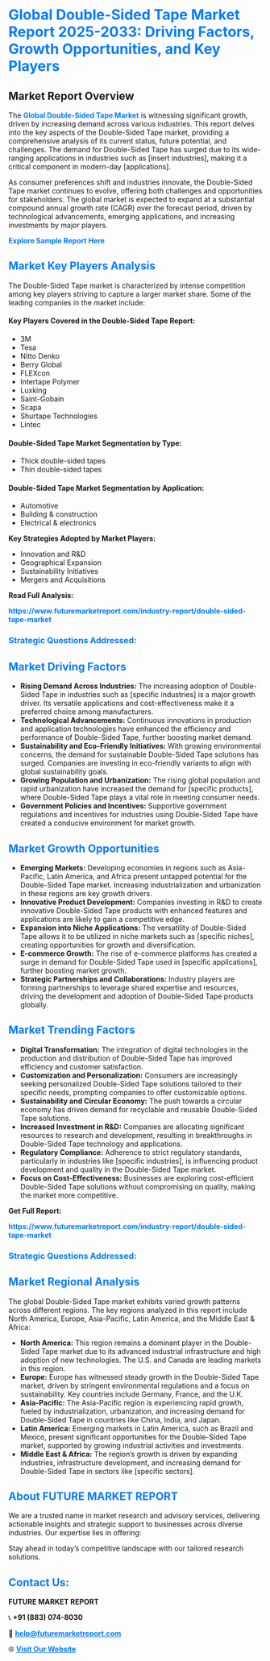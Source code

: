 <h1 style="color: #007BFF;">Global Double-Sided Tape Market Report 2025-2033: Driving Factors, Growth Opportunities, and Key Players</h1>

<section id="overview">
<h2>Market Report Overview</h2>
<p>The <a href="https://www.futuremarketreport.com/industry-report/double-sided-tape-market" style="color: #007BFF; text-decoration: none;"><strong>Global Double-Sided Tape Market</strong></a> is witnessing significant growth, driven by increasing demand across various industries. This report delves into the key aspects of the Double-Sided Tape market, providing a comprehensive analysis of its current status, future potential, and challenges. The demand for Double-Sided Tape has surged due to its wide-ranging applications in industries such as [insert industries], making it a critical component in modern-day [applications].</p>
<p>As consumer preferences shift and industries innovate, the Double-Sided Tape market continues to evolve, offering both challenges and opportunities for stakeholders. The global market is expected to expand at a substantial compound annual growth rate (CAGR) over the forecast period, driven by technological advancements, emerging applications, and increasing investments by major players.</p>
</section>

<section id="overview">
<p><a href="https://www.futuremarketreport.com/request-sample/reportId=108472" style="color: #007BFF; text-decoration: none;"><strong>Explore Sample Report Here</strong></a></p>
</section>

<section id="key-players">
<h2 style="color: #007BFF;">Market Key Players Analysis</h2>
<p>The Double-Sided Tape market is characterized by intense competition among key players striving to capture a larger market share. Some of the leading companies in the market include:</p>
<h4>Key Players Covered in the Double-Sided Tape Report:</h4>
<ul><li>3M</li><li>Tesa</li><li>Nitto Denko</li><li>Berry Global</li><li>FLEXcon</li><li>Intertape Polymer</li><li>Luxking</li><li>Saint-Gobain</li><li>Scapa</li><li>Shurtape Technologies</li><li>Lintec</li></ul>
<h4>Double-Sided Tape Market Segmentation by Type:</h4>
<ul><li>Thick double-sided tapes</li><li>Thin double-sided tapes</li></ul>

<h4>Double-Sided Tape Market Segmentation by Application:</h4>
<ul><li>Automotive</li><li>Building &amp; construction</li><li>Electrical &amp; electronics</li></ul>
<p><strong>Key Strategies Adopted by Market Players:</strong></p>
<ul>
<li>Innovation and R&D</li>
<li>Geographical Expansion</li>
<li>Sustainability Initiatives</li>
<li>Mergers and Acquisitions</li>
</ul>
</section>

<section>
<p><strong>Read Full Analysis: </strong></p><a href="https://www.futuremarketreport.com/industry-report/double-sided-tape-market" style="color: #007BFF; text-decoration: none;"><strong>https://www.futuremarketreport.com/industry-report/double-sided-tape-market</strong></a>
<h3 style="color: #007BFF;">Strategic Questions Addressed:</h3>
</section>

<section id="driving-factors">
<h2 style="color: #007BFF;">Market Driving Factors</h2>
<ul>
<li><strong>Rising Demand Across Industries:</strong> The increasing adoption of Double-Sided Tape in industries such as [specific industries] is a major growth driver. Its versatile applications and cost-effectiveness make it a preferred choice among manufacturers.</li>
<li><strong>Technological Advancements:</strong> Continuous innovations in production and application technologies have enhanced the efficiency and performance of Double-Sided Tape, further boosting market demand.</li>
<li><strong>Sustainability and Eco-Friendly Initiatives:</strong> With growing environmental concerns, the demand for sustainable Double-Sided Tape solutions has surged. Companies are investing in eco-friendly variants to align with global sustainability goals.</li>
<li><strong>Growing Population and Urbanization:</strong> The rising global population and rapid urbanization have increased the demand for [specific products], where Double-Sided Tape plays a vital role in meeting consumer needs.</li>
<li><strong>Government Policies and Incentives:</strong> Supportive government regulations and incentives for industries using Double-Sided Tape have created a conducive environment for market growth.</li>
</ul>
</section>

<section id="growth-opportunities">
<h2 style="color: #007BFF;">Market Growth Opportunities</h2>
<ul>
<li><strong>Emerging Markets:</strong> Developing economies in regions such as Asia-Pacific, Latin America, and Africa present untapped potential for the Double-Sided Tape market. Increasing industrialization and urbanization in these regions are key growth drivers.</li>
<li><strong>Innovative Product Development:</strong> Companies investing in R&D to create innovative Double-Sided Tape products with enhanced features and applications are likely to gain a competitive edge.</li>
<li><strong>Expansion into Niche Applications:</strong> The versatility of Double-Sided Tape allows it to be utilized in niche markets such as [specific niches], creating opportunities for growth and diversification.</li>
<li><strong>E-commerce Growth:</strong> The rise of e-commerce platforms has created a surge in demand for Double-Sided Tape used in [specific applications], further boosting market growth.</li>
<li><strong>Strategic Partnerships and Collaborations:</strong> Industry players are forming partnerships to leverage shared expertise and resources, driving the development and adoption of Double-Sided Tape products globally.</li>
</ul>
</section>

<section id="trending-factors">
<h2 style="color: #007BFF;">Market Trending Factors</h2>
<ul>
<li><strong>Digital Transformation:</strong> The integration of digital technologies in the production and distribution of Double-Sided Tape has improved efficiency and customer satisfaction.</li>
<li><strong>Customization and Personalization:</strong> Consumers are increasingly seeking personalized Double-Sided Tape solutions tailored to their specific needs, prompting companies to offer customizable options.</li>
<li><strong>Sustainability and Circular Economy:</strong> The push towards a circular economy has driven demand for recyclable and reusable Double-Sided Tape solutions.</li>
<li><strong>Increased Investment in R&D:</strong> Companies are allocating significant resources to research and development, resulting in breakthroughs in Double-Sided Tape technology and applications.</li>
<li><strong>Regulatory Compliance:</strong> Adherence to strict regulatory standards, particularly in industries like [specific industries], is influencing product development and quality in the Double-Sided Tape market.</li>
<li><strong>Focus on Cost-Effectiveness:</strong> Businesses are exploring cost-efficient Double-Sided Tape solutions without compromising on quality, making the market more competitive.</li>
</ul>
</section>

<section>
<p><strong>Get Full Report: </strong></p><a href="https://www.futuremarketreport.com/industry-report/double-sided-tape-market" style="color: #007BFF; text-decoration: none;"><strong>https://www.futuremarketreport.com/industry-report/double-sided-tape-market</strong></a>
<h3 style="color: #007BFF;">Strategic Questions Addressed:</h3>
</section>


<section id="regional-analysis">
<h2 style="color: #007BFF;">Market Regional Analysis</h2>
<p>The global Double-Sided Tape market exhibits varied growth patterns across different regions. The key regions analyzed in this report include North America, Europe, Asia-Pacific, Latin America, and the Middle East & Africa:</p>
<ul>
<li><strong>North America:</strong> This region remains a dominant player in the Double-Sided Tape market due to its advanced industrial infrastructure and high adoption of new technologies. The U.S. and Canada are leading markets in this region.</li>
<li><strong>Europe:</strong> Europe has witnessed steady growth in the Double-Sided Tape market, driven by stringent environmental regulations and a focus on sustainability. Key countries include Germany, France, and the U.K.</li>
<li><strong>Asia-Pacific:</strong> The Asia-Pacific region is experiencing rapid growth, fueled by industrialization, urbanization, and increasing demand for Double-Sided Tape in countries like China, India, and Japan.</li>
<li><strong>Latin America:</strong> Emerging markets in Latin America, such as Brazil and Mexico, present significant opportunities for the Double-Sided Tape market, supported by growing industrial activities and investments.</li>
<li><strong>Middle East & Africa:</strong> The region’s growth is driven by expanding industries, infrastructure development, and increasing demand for Double-Sided Tape in sectors like [specific sectors].</li>
</ul>
</section>

<footer>
<h2 style="color: #007BFF;">About FUTURE MARKET REPORT</h2>
<p>We are a trusted name in market research and advisory services, delivering actionable insights and strategic support to businesses across diverse industries. Our expertise lies in offering:</p>

<p>Stay ahead in today’s competitive landscape with our tailored research solutions.</p>

<h2 style="color: #007BFF;">Contact Us:</h2>
<p><strong>FUTURE MARKET REPORT</strong></p>
<p>📞 <strong>+91 (883) 074-8030</strong></p>
<p>📧 <strong><a href="mailto:help@futuremarketreport.com" style="color: #007BFF;">help@futuremarketreport.com</a></strong></p>
<p>🌐 <strong><a href="https://www.futuremarketreport.com/" style="color: #007BFF;">Visit Our Website</a></strong></p>
</footer>
